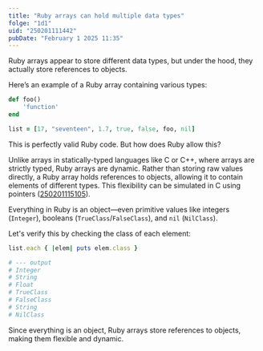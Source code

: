 ```yaml
---
title: "Ruby arrays can hold multiple data types"
folge: "1d1"
uid: "250201111442"
pubDate: "February 1 2025 11:35"
---
```


Ruby arrays appear to store different data types, but under the hood, they actually store references to objects.

Here’s an example of a Ruby array containing various types:
```rb
def foo()
	'function'
end

list = [17, "seventeen", 1.7, true, false, foo, nil]
```

This is perfectly valid Ruby code. But how does Ruby allow this?

Unlike arrays in statically-typed languages like C or C++, where arrays are strictly typed, Ruby arrays are dynamic. Rather than storing raw values directly, a Ruby array holds references to objects, allowing it to contain elements of different types. This flexibility can be simulated in C using pointers ([250201115105](/note/250201115105)).

Everything in Ruby is an object—even primitive values like integers (`Integer`), booleans (`TrueClass`/`FalseClass`), and `nil` (`NilClass`).

Let's verify this by checking the class of each element:

```rb
list.each { |elem| puts elem.class }

# --- output
# Integer  
# String  
# Float  
# TrueClass  
# FalseClass  
# String  
# NilClass  
```

Since everything is an object, Ruby arrays store references to objects, making them flexible and dynamic.